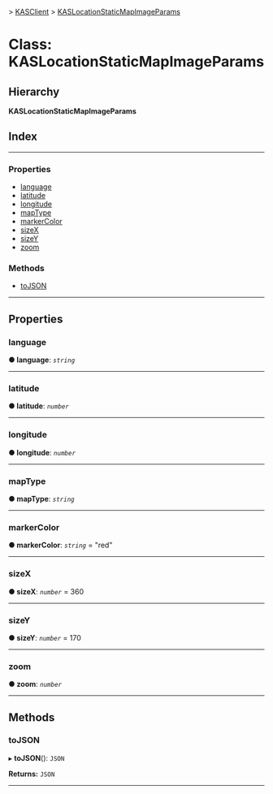 [](../README.md) > [KASClient](../modules/kasclient.md) > [KASLocationStaticMapImageParams](../classes/kasclient.kaslocationstaticmapimageparams.md)

# Class: KASLocationStaticMapImageParams

## Hierarchy

**KASLocationStaticMapImageParams**

## Index

---

### Properties

* [language](kasclient.kaslocationstaticmapimageparams.md#language)
* [latitude](kasclient.kaslocationstaticmapimageparams.md#latitude)
* [longitude](kasclient.kaslocationstaticmapimageparams.md#longitude)
* [mapType](kasclient.kaslocationstaticmapimageparams.md#maptype)
* [markerColor](kasclient.kaslocationstaticmapimageparams.md#markercolor)
* [sizeX](kasclient.kaslocationstaticmapimageparams.md#sizex)
* [sizeY](kasclient.kaslocationstaticmapimageparams.md#sizey)
* [zoom](kasclient.kaslocationstaticmapimageparams.md#zoom)

### Methods

* [toJSON](kasclient.kaslocationstaticmapimageparams.md#tojson)

---

## Properties

<a id="language"></a>

###  language

**● language**: *`string`*

___
<a id="latitude"></a>

###  latitude

**● latitude**: *`number`*

___
<a id="longitude"></a>

###  longitude

**● longitude**: *`number`*

___
<a id="maptype"></a>

###  mapType

**● mapType**: *`string`*

___
<a id="markercolor"></a>

###  markerColor

**● markerColor**: *`string`* = "red"

___
<a id="sizex"></a>

###  sizeX

**● sizeX**: *`number`* = 360

___
<a id="sizey"></a>

###  sizeY

**● sizeY**: *`number`* = 170

___
<a id="zoom"></a>

###  zoom

**● zoom**: *`number`*

___

## Methods

<a id="tojson"></a>

###  toJSON

▸ **toJSON**(): `JSON`

**Returns:** `JSON`

___

